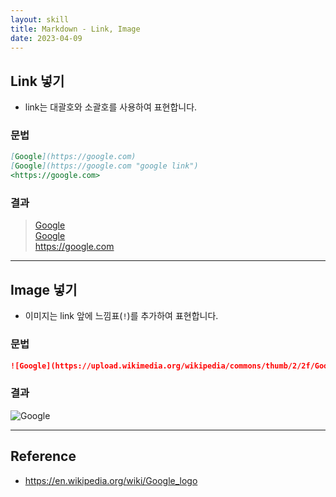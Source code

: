 ```yaml
---
layout: skill
title: Markdown - Link, Image
date: 2023-04-09
---
```





## Link 넣기

- link는 대괄호와 소괄호를 사용하여 표현합니다.

### 문법

```markdown
[Google](https://google.com)   
[Google](https://google.com "google link")   
<https://google.com>
```

### 결과

> [Google](https://google.com)   
> [Google](https://google.com "google link")   
> <https://google.com>




---




## Image 넣기

- 이미지는 link 앞에 느낌표(`!`)를 추가하여 표현합니다.

### 문법

```markdown
![Google](https://upload.wikimedia.org/wikipedia/commons/thumb/2/2f/Google_2015_logo.svg/500px-Google_2015_logo.svg.png)
```

### 결과

![Google](https://upload.wikimedia.org/wikipedia/commons/thumb/2/2f/Google_2015_logo.svg/500px-Google_2015_logo.svg.png)




---




## Reference

- <https://en.wikipedia.org/wiki/Google_logo>
